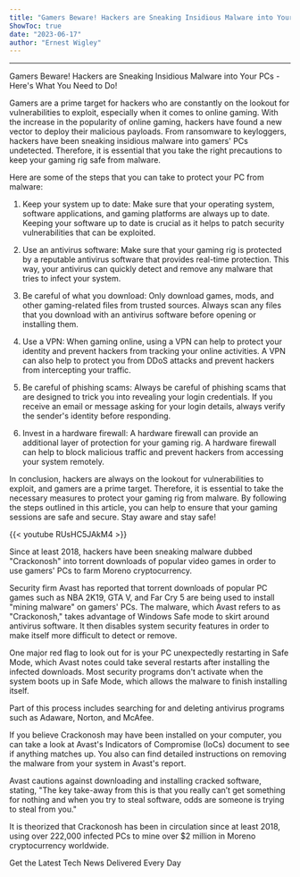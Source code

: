 ```yaml
---
title: "Gamers Beware! Hackers are Sneaking Insidious Malware into Your PCs - Here's What You Need to Do!"
ShowToc: true 
date: "2023-06-17"
author: "Ernest Wigley"
---
```

*****
Gamers Beware! Hackers are Sneaking Insidious Malware into Your PCs - Here's What You Need to Do!

Gamers are a prime target for hackers who are constantly on the lookout for vulnerabilities to exploit, especially when it comes to online gaming. With the increase in the popularity of online gaming, hackers have found a new vector to deploy their malicious payloads. From ransomware to keyloggers, hackers have been sneaking insidious malware into gamers' PCs undetected. Therefore, it is essential that you take the right precautions to keep your gaming rig safe from malware.

Here are some of the steps that you can take to protect your PC from malware:

1. Keep your system up to date: Make sure that your operating system, software applications, and gaming platforms are always up to date. Keeping your software up to date is crucial as it helps to patch security vulnerabilities that can be exploited.

2. Use an antivirus software: Make sure that your gaming rig is protected by a reputable antivirus software that provides real-time protection. This way, your antivirus can quickly detect and remove any malware that tries to infect your system.

3. Be careful of what you download: Only download games, mods, and other gaming-related files from trusted sources. Always scan any files that you download with an antivirus software before opening or installing them.

4. Use a VPN: When gaming online, using a VPN can help to protect your identity and prevent hackers from tracking your online activities. A VPN can also help to protect you from DDoS attacks and prevent hackers from intercepting your traffic.

5. Be careful of phishing scams: Always be careful of phishing scams that are designed to trick you into revealing your login credentials. If you receive an email or message asking for your login details, always verify the sender's identity before responding.

6. Invest in a hardware firewall: A hardware firewall can provide an additional layer of protection for your gaming rig. A hardware firewall can help to block malicious traffic and prevent hackers from accessing your system remotely.

In conclusion, hackers are always on the lookout for vulnerabilities to exploit, and gamers are a prime target. Therefore, it is essential to take the necessary measures to protect your gaming rig from malware. By following the steps outlined in this article, you can help to ensure that your gaming sessions are safe and secure. Stay aware and stay safe!

{{< youtube RUsHC5JAkM4 >}} 




Since at least 2018, hackers have been sneaking malware dubbed "Crackonosh" into torrent downloads of popular video games in order to use gamers' PCs to farm Moreno cryptocurrency.

 

Security firm Avast has reported that torrent downloads of popular PC games such as NBA 2K19, GTA V, and Far Cry 5 are being used to install "mining malware" on gamers' PCs. The malware, which Avast refers to as "Crackonosh," takes advantage of Windows Safe mode to skirt around antivirus software. It then disables system security features in order to make itself more difficult to detect or remove.

 

One major red flag to look out for is your PC unexpectedly restarting in Safe Mode, which Avast notes could take several restarts after installing the infected downloads. Most security programs don't activate when the system boots up in Safe Mode, which allows the malware to finish installing itself.

 

Part of this process includes searching for and deleting antivirus programs such as Adaware, Norton, and McAfee.

 

If you believe Crackonosh may have been installed on your computer, you can take a look at Avast's Indicators of Compromise (IoCs) document to see if anything matches up. You also can find detailed instructions on removing the malware from your system in Avast's report.

 

Avast cautions against downloading and installing cracked software, stating, "The key take-away from this is that you really can’t get something for nothing and when you try to steal software, odds are someone is trying to steal from you."

 

It is theorized that Crackonosh has been in circulation since at least 2018, using over 222,000 infected PCs to mine over $2 million in Moreno cryptocurrency worldwide.

 

Get the Latest Tech News Delivered Every Day




